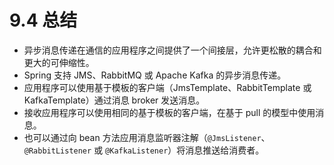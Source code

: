 # 9.4 总结

* 异步消息传递在通信的应用程序之间提供了一个间接层，允许更松散的耦合和更大的可伸缩性。
* Spring 支持 JMS、RabbitMQ 或 Apache Kafka 的异步消息传递。
* 应用程序可以使用基于模板的客户端（JmsTemplate、RabbitTemplate 或 KafkaTemplate）通过消息 broker 发送消息。
* 接收应用程序可以使用相同的基于模板的客户端，在基于 pull 的模型中使用消息。
* 也可以通过向 bean 方法应用消息监听器注解（`@JmsListener`、`@RabbitListener` 或 `@KafkaListener`）将消息推送给消费者。



